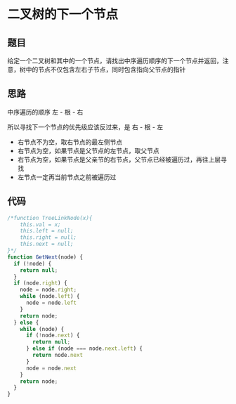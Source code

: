 # 二叉树的下一个节点

## 题目

给定一个二叉树和其中的一个节点，请找出中序遍历顺序的下一个节点并返回，注意，树中的节点不仅包含左右子节点，同时包含指向父节点的指针

## 思路

中序遍历的顺序 左 - 根 - 右

所以寻找下一个节点的优先级应该反过来，是 右 - 根 - 左

* 右节点不为空，取右节点的最左侧节点
* 右节点为空，如果节点是父节点的左节点，取父节点
* 右节点为空，如果节点是父亲节的右节点，父节点已经被遍历过，再往上层寻找
* 左节点一定再当前节点之前被遍历过

## 代码

```javascript
/*function TreeLinkNode(x){
    this.val = x;
    this.left = null;
    this.right = null;
    this.next = null;
}*/
function GetNext(node) {
  if (!node) {
    return null;
  }
  if (node.right) {
    node = node.right;
    while (node.left) {
      node = node.left
    }
    return node;
  } else {
    while (node) {
      if (!node.next) {
        return null;
      } else if (node === node.next.left) {
        return node.next
      }
      node = node.next
    }
    return node;
  }
}
```
